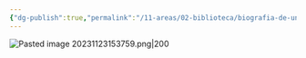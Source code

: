 ```yaml
---
{"dg-publish":true,"permalink":"/11-areas/02-biblioteca/biografia-de-una-casa/","noteIcon":""}
---
```


![Pasted image 20231123153759.png|200](/img/user/02%20Image/Pasted%20image%2020231123153759.png)